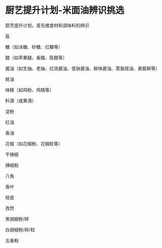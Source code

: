 # 厨艺提升计划-米面油辨识挑选


厨艺提升计划，首先做食材和调味料的辨识

<!---more-->

盐

糖（如冰糖、砂糖、红糖等）

醋（如苹果醋、香醋、陈醋等）

酱油（如生抽、老抽、红烧酱油、低钠酱油、鲜味酱油、蒸鱼豉油、美极鲜等）

蚝油

味精（如鸡粉、鸡精等）

料酒（或黄酒）

淀粉

红油

香油

花椒（如花椒粉、花椒粒等）

干辣椒

辣椒粉

八角

香叶

桂皮

孜然

黑胡椒粉/碎

白胡椒粉/碎/粒

五香粉

